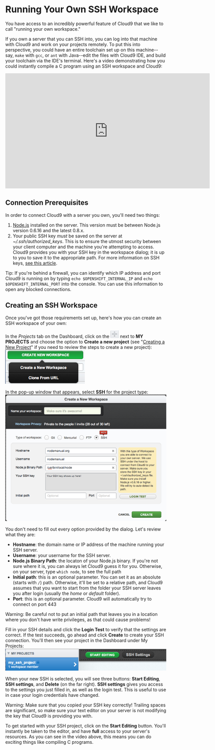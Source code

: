 # Running Your Own SSH Workspace

You have access to an incredibly powerful feature of Cloud9 that we like to call "running your own workspace."

If you own a server that you can SSH into, you can log into that machine with Cloud9 and work on your projects remotely. To put this into perspective, you could have an entire toolchain set up on this machine--say, `make` with `gcc`, or `ant` with Java--edit the files with Cloud9 IDE, and build your toolchain via the IDE's terminal. Here's a video demonstrating how you could instantly compile a C program using an SSH workspace and Cloud9:

<iframe width="640" height="360" src="https://www.youtube.com/embed/CogX0tqugi0" frameborder="0" allowfullscreen></iframe>

## Connection Prerequisites

In order to connect Cloud9 with a server you own, you'll need two things:

1. [Node.js](http://www.nodejs.org) installed on the server. This version must be between Node.js version 0.6.16 and the latest 0.8.x.
2. Your public SSH key *must* be saved on the server at _~/.ssh/authorized_keys_. This is to ensure the utmost security between your client computer and the machine you're attempting to access. Cloud9 provides you with your SSH key in the workspace dialog; it is up to you to save it to the appropriate path. For more information on SSH keys, [see this article](http://www.eng.cam.ac.uk/help/jpmg/ssh/authorized_keys_howto.html).

Tip: If you're behind a firewall, you can identify which IP address and port Cloud9 is running on by typing `echo $OPENSHIFT_INTERNAL_IP` and `echo $OPENSHIFT_INTERNAL_PORT` into the console. You can use this information to open any blocked connections.

## Creating an SSH Workspace

Once you've got those requirements set up, here's how you can create an SSH workspace of your own:

In the *Projects* tab on the Dashboard, click on the ![Project Add Icon](./resources/icons/workspacePlusIcon.png) next to **MY PROJECTS** and choose the option to **Create a new project** (see "[Creating a New Project](./creating_new_workspace.html)" if you need to review the steps to create a new project):  
![New workspace creation](./resources/images/newWorkspace.png)

In the pop-up window that appears, select **SSH** for the project type:  
![SSH Options](./resources/images/SSHoptions.png)


You don't need to fill out every option provided by the dialog. Let's review what they are:

* **Hostname**: the domain name or IP address of the machine running your SSH server.
* **Username**: your username for the SSH server.
* **Node.js Binary Path**: the locaton of your Node.js binary. If you're not sure where it is, you can always let Cloud9 guess it for you. Otherwise, on your server, type `which node`, to see the full path
* **Initial path**: this is an optional parameter. You can set it as an absolute (starts with `/`) path. Otherwise, it'll be set to a relative path, and Cloud9 assumes that you want to start from the folder your SSH server leaves you after login (usually the _home_ or _default_ folder).
* **Port**: this is an optional parameter. Cloud9 will automatically try to connect on port 443

Warning: Be careful not to put an initial path that leaves you in a location where you don't have write privileges, as that could cause problems!

Fill in your SSH details and click the **Login Test** to verify that the settings are correct. If the test succeeds, go ahead and click **Create** to create your SSH connection. You'll then see your project in the Dashboard under My Projects:
![New SSH Project](./resources/images/newSshWorkspace.png)

When your new SSH is selected, you will see three buttons: **Start Editing**, **SSH settings**, and **Delete** (on the far right). **SSH settings** gives you access to the settings you just filled in, as well as the login test. This is useful to use in case your login credentials have changed.

Warning: Make sure that you copied your SSH key correctly! Trailing spaces are significant, so make sure your text editor on your server is not modifying the key that Cloud9 is providing you with.

To get started with your SSH project, click on the **Start Editing** button. You'll instantly be taken to the editor, and have **full** access to your server's resources. As you can see in the video above, this means you can do exciting things like compiling C programs.